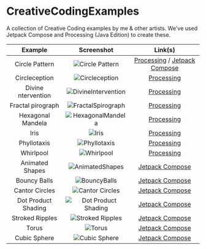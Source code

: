 # CreativeCodingExamples

A collection of Creative Coding examples by me & other artists. We've used Jetpack Compose and Processing (Java Edition) to create these.


| Example | Screenshot | Link(s)  |
| :---:   | :-: | :-: |
| Circle Pattern | ![Circle Pattern](https://user-images.githubusercontent.com/46375353/179366829-64cd405a-9100-42b7-a1e0-e3320285f56c.png) | [Processing](https://github.com/thelumiereguy/CreativeCodingExamples/blob/master/processing/src/main/kotlin/dev/thelumiereguy/examples/circle_pattern/CirclePattern.kt) / [Jetpack Compose](https://github.com/thelumiereguy/CreativeCodingExamples/blob/master/jetpack-compose/src/main/java/dev/thelumiereguy/creative_coding_compose/examples/circle_pattern/DrawCirclePatternComposable.kt) |
| Circleception | ![Circleception](https://user-images.githubusercontent.com/46375353/179367087-85e7421b-b513-4da0-b6f6-681bcd4e477d.png) | [Processing](https://github.com/thelumiereguy/CreativeCodingExamples/blob/master/processing/src/main/kotlin/dev/thelumiereguy/examples/circleception/Circleception.kt) |
| Divine ntervention | ![DivineIntervention](https://user-images.githubusercontent.com/46375353/179367322-707adf6a-3974-4163-be93-ce4be088a96d.png) | [Processing](https://github.com/thelumiereguy/CreativeCodingExamples/blob/master/processing/src/main/kotlin/dev/thelumiereguy/examples/divine_intervention/DivineIntervention.kt) |
| Fractal pirograph | ![FractalSpirograph](https://user-images.githubusercontent.com/46375353/179367414-269f33f1-70be-4b5b-ac15-b163190be50e.png) | [Processing](https://github.com/thelumiereguy/CreativeCodingExamples/blob/master/processing/src/main/kotlin/dev/thelumiereguy/examples/fractal_spiralograph/FractalSpirograph.kt) |
| Hexagonal Mandela | ![HexagonalMandela](https://user-images.githubusercontent.com/46375353/179367484-ec5fdaae-6bce-40c8-8d85-4b5686669a26.png) | [Processing](https://github.com/thelumiereguy/CreativeCodingExamples/blob/master/processing/src/main/kotlin/dev/thelumiereguy/examples/hexagonal_mandela/HexagonalMandela.kt)|
| Iris | ![Iris](https://user-images.githubusercontent.com/46375353/179367667-cd1b3dba-6bdb-4db9-84c8-478bf1c4bfb8.png) | [Processing](https://github.com/thelumiereguy/CreativeCodingExamples/blob/master/processing/src/main/kotlin/dev/thelumiereguy/examples/iris/Iris.kt)|
| Phyllotaxis | ![Phyllotaxis](https://user-images.githubusercontent.com/46375353/179415678-b0a9a4db-4cdd-4a4f-8fdb-ba641a8b4630.png) | [Processing](https://github.com/thelumiereguy/CreativeCodingExamples/blob/master/processing/src/main/kotlin/dev/thelumiereguy/examples/phyllotaxis/Phyllotaxis.kt)|
| Whirlpool | ![Whirlpool](https://user-images.githubusercontent.com/46375353/179419156-b761c125-6e90-43f1-beb1-0f2d146579fc.png) | [Processing](https://github.com/thelumiereguy/CreativeCodingExamples/blob/master/processing/src/main/kotlin/dev/thelumiereguy/examples/whirlpool/Whirlpool.kt)|
| Animated Shapes | ![AnimatedShapes](https://user-images.githubusercontent.com/46375353/180615046-350a6bb4-5a2b-4c6e-8afb-621a099decb6.png) | [Jetpack Compose](https://github.com/thelumiereguy/CreativeCodingExamples/blob/5b445fe655e11224078b8c21891dcb21498d08d2/jetpack-compose/src/main/java/dev/thelumiereguy/creative_coding_compose/examples/animated_shapes/AnimatedShapes.kt#L80)|
| Bouncy Balls | ![BouncyBalls](https://user-images.githubusercontent.com/46375353/180617883-ec901aaf-30b6-4f90-a574-24dbd0fec9c5.png) | [Jetpack Compose](https://github.com/thelumiereguy/CreativeCodingExamples/blob/master/jetpack-compose/src/main/java/dev/thelumiereguy/creative_coding_compose/examples/bouncy_balls_sound/BouncyBalls.kt)|
| Cantor Circles | ![Cantor Circles](https://user-images.githubusercontent.com/46375353/180618092-ba3cd911-8056-4213-b917-0e1c5c64f072.png) | [Jetpack Compose](https://github.com/thelumiereguy/CreativeCodingExamples/blob/master/jetpack-compose/src/main/java/dev/thelumiereguy/creative_coding_compose/examples/cantor_circles/CantorCirclePattern.kt)|
| Dot Product Shading | ![Dot Product Shading](https://user-images.githubusercontent.com/46375353/180618953-d41e0336-5a25-4c74-b220-63026b5a5f05.png) | [Jetpack Compose](https://github.com/thelumiereguy/CreativeCodingExamples/blob/master/jetpack-compose/src/main/java/dev/thelumiereguy/creative_coding_compose/examples/dot_product_shading/DotProductShading.kt)|
| Stroked Ripples | ![Stroked Ripples](https://user-images.githubusercontent.com/46375353/180619124-c945242d-1fcf-48d7-9025-cbfbb04c4715.png) | [Jetpack Compose](https://github.com/thelumiereguy/CreativeCodingExamples/blob/master/jetpack-compose/src/main/java/dev/thelumiereguy/creative_coding_compose/examples/rippled_lines/RippledLines.kt)|
| Torus | ![Torus](https://user-images.githubusercontent.com/46375353/180619244-1f412194-2963-45c9-8023-64392e554601.png) | [Jetpack Compose](https://github.com/thelumiereguy/CreativeCodingExamples/blob/master/jetpack-compose/src/main/java/dev/thelumiereguy/creative_coding_compose/examples/torus/Torus.kt)|
| Cubic Sphere | ![Cubic Sphere](https://user-images.githubusercontent.com/46375353/180620025-9a10a098-ca6f-4c3b-a570-ac5929faeda8.png) | [Jetpack Compose](https://github.com/thelumiereguy/CreativeCodingExamples/blob/master/jetpack-compose/src/main/java/dev/thelumiereguy/creative_coding_compose/examples/square_torus/SquareTorus.kt)|

















